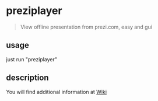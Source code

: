 # preziplayer

> View offline presentation from prezi.com, easy and gui

## usage

just run "preziplayer"

## description

You will find additional information at [Wiki](preziplayer/wiki)

